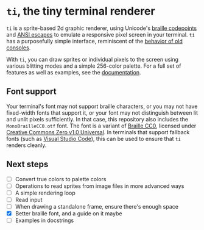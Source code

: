 # `ti`, the tiny terminal renderer

`ti` is a sprite-based 2d graphic renderer, using Unicode's [braille codepoints][braille] and [ANSI escapes][ansi escapes] to emulate
a responsive pixel screen in your terminal. `ti` has a purposefully simple interface, reminiscent of the [behavior of old consoles][hardware sprites].

With `ti`, you can draw sprites or individual pixels to the screen using various blitting modes and a simple 256-color palette. For a full set of features as well as examples, see the [documentation][documentation].

[braille]: https://en.wikipedia.org/wiki/Braille_Patterns
[ansi escapes]: https://en.wikipedia.org/wiki/ANSI_escape_code
[hardware sprites]: https://en.wikipedia.org/wiki/Sprite_(computer_graphics)#Systems_with_hardware_sprites

## Font support

Your terminal's font may not support braille characters, or you may not have fixed-width fonts that support it, or your font may not distinguish between
lit and unlit pixels sufficiently. In that case, this repository also includes the `MonoBrailleCC0.otf` font. The font is a variant of
[Braille CC0][braille cc0], licensed under [Creative Commons Zero v1.0 Universal][cc0]. In terminals that support fallback fonts (such as
[Visual Studio Code][vscode]), this can be used to ensure that `ti` renders cleanly.

[braille cc0]: https://www.fontspace.com/braille-cc0-font-f96789
[cc0]: https://creativecommons.org/share-your-work/public-domain/cc0/
[vscode]: https://code.visualstudio.com/

## Next steps

- [ ] Convert true colors to palette colors
- [ ] Operations to read sprites from image files in more advanced ways
- [ ] A simple rendering loop
- [ ] Read input
- [ ] When drawing a standalone frame, ensure there's enough space
- [x] Better braille font, and a guide on it maybe
- [ ] Examples in docstrings

[documentation]: https://example.com
